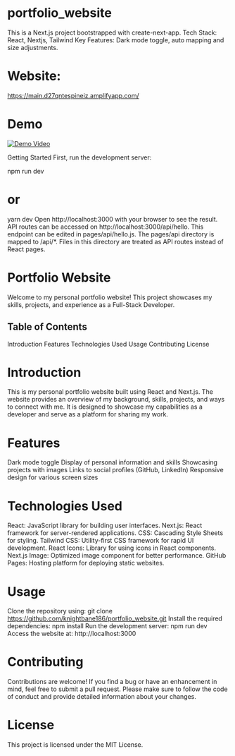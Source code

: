 # portfolio_website

This is a Next.js project bootstrapped with create-next-app. Tech Stack: React, Nextjs, Tailwind Key Features: Dark mode toggle, auto mapping and size adjustments.
# Website:  
https://main.d27qntespineiz.amplifyapp.com/ 
# Demo

[![Demo Video](http://img.youtube.com/vi/MieTegAk5-A/0.jpg)](http://www.youtube.com/watch?v=MieTegAk5-A)





Getting Started First, run the development server:

npm run dev

# or

yarn dev Open http://localhost:3000 with your browser to see the result. API routes can be accessed on http://localhost:3000/api/hello. This endpoint can be edited in pages/api/hello.js. The pages/api directory is mapped to /api/*. Files in this directory are treated as API routes instead of React pages.

# Portfolio Website

Welcome to my personal portfolio website! This project showcases my skills, projects, and experience as a Full-Stack Developer.

## Table of Contents

Introduction
Features
Technologies Used
Usage
Contributing
License

# Introduction

This is my personal portfolio website built using React and Next.js. The website provides an overview of my background, skills, projects, and ways to connect with me. It is designed to showcase my capabilities as a developer and serve as a platform for sharing my work.

# Features

Dark mode toggle
Display of personal information and skills
Showcasing projects with images
Links to social profiles (GitHub, LinkedIn)
Responsive design for various screen sizes

# Technologies Used

React: JavaScript library for building user interfaces.
Next.js: React framework for server-rendered applications.
CSS: Cascading Style Sheets for styling.
Tailwind CSS: Utility-first CSS framework for rapid UI development.
React Icons: Library for using icons in React components.
Next.js Image: Optimized image component for better performance.
GitHub Pages: Hosting platform for deploying static websites.

# Usage

Clone the repository using: git clone https://github.com/knightbane186/portfolio_website.git
Install the required dependencies: npm install
Run the development server: npm run dev
Access the website at: http://localhost:3000

# Contributing

Contributions are welcome! If you find a bug or have an enhancement in mind, feel free to submit a pull request. Please make sure to follow the code of conduct and provide detailed information about your changes.

# License

This project is licensed under the MIT License.
